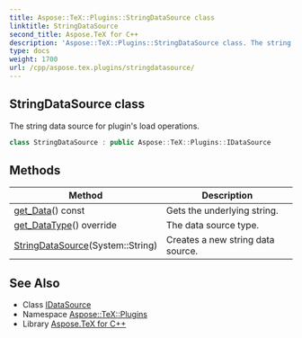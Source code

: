 ```yaml
---
title: Aspose::TeX::Plugins::StringDataSource class
linktitle: StringDataSource
second_title: Aspose.TeX for C++
description: 'Aspose::TeX::Plugins::StringDataSource class. The string data source for plugin''s load operations in C++.'
type: docs
weight: 1700
url: /cpp/aspose.tex.plugins/stringdatasource/
---
```

## StringDataSource class


The string data source for plugin's load operations.

```cpp
class StringDataSource : public Aspose::TeX::Plugins::IDataSource
```

## Methods

| Method | Description |
| --- | --- |
| [get_Data](./get_data/)() const | Gets the underlying string. |
| [get_DataType](./get_datatype/)() override | The data source type. |
| [StringDataSource](./stringdatasource/)(System::String) | Creates a new string data source. |
## See Also

* Class [IDataSource](../idatasource/)
* Namespace [Aspose::TeX::Plugins](../)
* Library [Aspose.TeX for C++](../../)
